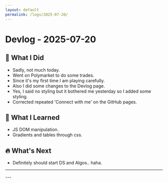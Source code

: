 ```yaml
---
layout: default
permalink: /logs/2025-07-20/
---
```


# Devlog - 2025-07-20

## 🚀 What I Did

- Sadly, not much today.
- Went on Polymarket to do some trades.
- Since it's my first time I am playing carefully.
- Also I did some changes to the Devlog page.
- Yes, I said no styling but it bothered me yesterday so I added some styling.
- Corrected repeated 'Connect with me' on the GitHub pages.

## 🧠 What I Learned

- JS DOM manipulation.
- Gradients and tables through css.

## 🔥 What's Next

- Definitely should start DS and Algos.. haha.

---

<div class="nav-links">
---

